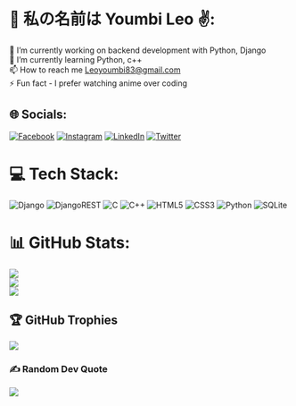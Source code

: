 # 💫 私の名前は Youmbi Leo ✌:
🔭 I’m currently working on backend development with Python, Django<br>🌱 I’m currently learning Python, c++<br>📫 How to reach me Leoyoumbi83@gmail.com<br>⚡ Fun fact - I prefer watching anime over coding


## 🌐 Socials:
[![Facebook](https://img.shields.io/badge/Facebook-%231877F2.svg?logo=Facebook&logoColor=white)](https://facebook.com/youmbi.leo) [![Instagram](https://img.shields.io/badge/Instagram-%23E4405F.svg?logo=Instagram&logoColor=white)](https://instagram.com/devlord06) [![LinkedIn](https://img.shields.io/badge/LinkedIn-%230077B5.svg?logo=linkedin&logoColor=white)](https://linkedin.com/in/youmbi-leo-698620252/) [![Twitter](https://img.shields.io/badge/Twitter-%231DA1F2.svg?logo=Twitter&logoColor=white)](https://twitter.com/youmbileo) 

# 💻 Tech Stack:
![Django](https://img.shields.io/badge/django-%23092E20.svg?style=for-the-badge&logo=django&logoColor=white) ![DjangoREST](https://img.shields.io/badge/DJANGO-REST-ff1709?style=for-the-badge&logo=django&logoColor=white&color=ff1709&labelColor=gray) ![C](https://img.shields.io/badge/c-%2300599C.svg?style=for-the-badge&logo=c&logoColor=white) ![C++](https://img.shields.io/badge/c++-%2300599C.svg?style=for-the-badge&logo=c%2B%2B&logoColor=white) ![HTML5](https://img.shields.io/badge/html5-%23E34F26.svg?style=for-the-badge&logo=html5&logoColor=white) ![CSS3](https://img.shields.io/badge/css3-%231572B6.svg?style=for-the-badge&logo=css3&logoColor=white) ![Python](https://img.shields.io/badge/python-3670A0?style=for-the-badge&logo=python&logoColor=ffdd54) ![SQLite](https://img.shields.io/badge/sqlite-%2307405e.svg?style=for-the-badge&logo=sqlite&logoColor=white)
# 📊 GitHub Stats:
![](https://github-readme-stats.vercel.app/api?username=Leo-Youmbi&theme=dark&hide_border=false&include_all_commits=false&count_private=false)<br/>
![](https://github-readme-streak-stats.herokuapp.com/?user=Leo-Youmbi&theme=dark&hide_border=false)<br/>
![](https://github-readme-stats.vercel.app/api/top-langs/?username=Leo-Youmbi&theme=dark&hide_border=false&include_all_commits=false&count_private=false&layout=compact)

## 🏆 GitHub Trophies
![](https://github-profile-trophy.vercel.app/?username=Leo-Youmbi&theme=radical&no-frame=false&no-bg=true&margin-w=4)

### ✍️ Random Dev Quote
![](https://quotes-github-readme.vercel.app/api?type=horizontal&theme=radical)

<!-- Proudly created with GPRM ( https://gprm.itsvg.in ) -->

